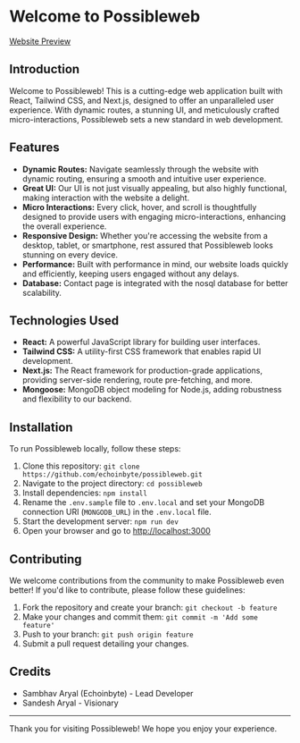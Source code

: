 # Welcome to Possibleweb

[Website Preview](https://www.refeasible.pw)

## Introduction

Welcome to Possibleweb! This is a cutting-edge web application built with React, Tailwind CSS, and Next.js, designed to offer an unparalleled user experience. With dynamic routes, a stunning UI, and meticulously crafted micro-interactions, Possibleweb sets a new standard in web development.

## Features

- **Dynamic Routes:** Navigate seamlessly through the website with dynamic routing, ensuring a smooth and intuitive user experience.
- **Great UI:** Our UI is not just visually appealing, but also highly functional, making interaction with the website a delight.
- **Micro Interactions:** Every click, hover, and scroll is thoughtfully designed to provide users with engaging micro-interactions, enhancing the overall experience.
- **Responsive Design:** Whether you're accessing the website from a desktop, tablet, or smartphone, rest assured that Possibleweb looks stunning on every device.
- **Performance:** Built with performance in mind, our website loads quickly and efficiently, keeping users engaged without any delays.
- **Database:** Contact page is integrated with the nosql database for better scalability.

## Technologies Used

- **React:** A powerful JavaScript library for building user interfaces.
- **Tailwind CSS:** A utility-first CSS framework that enables rapid UI development.
- **Next.js:** The React framework for production-grade applications, providing server-side rendering, route pre-fetching, and more.
- **Mongoose:** MongoDB object modeling for Node.js, adding robustness and flexibility to our backend.

## Installation

To run Possibleweb locally, follow these steps:

1. Clone this repository: `git clone https://github.com/echoinbyte/possibleweb.git`
2. Navigate to the project directory: `cd possibleweb`
3. Install dependencies: `npm install`
4. Rename the `.env.sample` file to `.env.local` and set your MongoDB connection URI (`MONGODB_URL`) in the `.env.local` file.
5. Start the development server: `npm run dev`
6. Open your browser and go to [http://localhost:3000](http://localhost:3000)

## Contributing

We welcome contributions from the community to make Possibleweb even better! If you'd like to contribute, please follow these guidelines:

1. Fork the repository and create your branch: `git checkout -b feature`
2. Make your changes and commit them: `git commit -m 'Add some feature'`
3. Push to your branch: `git push origin feature`
4. Submit a pull request detailing your changes.

## Credits

- Sambhav Aryal (Echoinbyte) - Lead Developer
- Sandesh Aryal - Visionary

---

Thank you for visiting Possibleweb! We hope you enjoy your experience.
